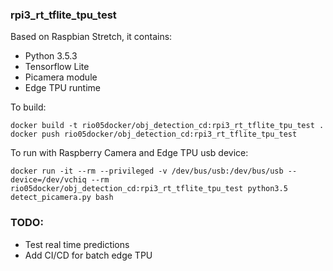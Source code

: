### rpi3_rt_tflite_tpu_test
Based on Raspbian Stretch, it contains:

* Python 3.5.3
* Tensorflow Lite
* Picamera module
* Edge TPU runtime


To build: 

```console
docker build -t rio05docker/obj_detection_cd:rpi3_rt_tflite_tpu_test .
docker push rio05docker/obj_detection_cd:rpi3_rt_tflite_tpu_test
```

To run with Raspberry Camera and Edge TPU usb device:

```console
docker run -it --rm --privileged -v /dev/bus/usb:/dev/bus/usb --device=/dev/vchiq --rm rio05docker/obj_detection_cd:rpi3_rt_tflite_tpu_test python3.5 detect_picamera.py bash
```

### TODO: 
* Test real time predictions
* Add CI/CD for batch edge TPU
